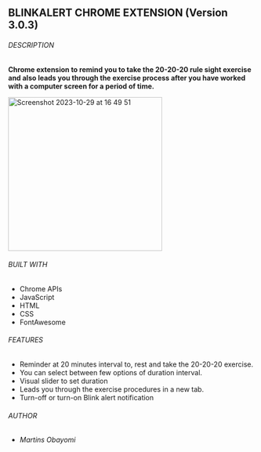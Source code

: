 ## BLINKALERT CHROME EXTENSION (Version 3.0.3)

###### DESCRIPTION
**Chrome extension to remind you to take the 20-20-20 rule sight exercise and also leads you through the exercise process after you have worked with a computer screen for a period of time.**

<img width="314" alt="Screenshot 2023-10-29 at 16 49 51" src="https://github.com/obayomi96/blinkalert/assets/43539944/2fa874e9-d0f2-4703-8f93-d209d8923565">

###### BUILT WITH
 * Chrome APIs
 * JavaScript
 * HTML
 * CSS
 * FontAwesome
 
 ###### FEATURES
 
 * Reminder at 20 minutes interval to, rest and take the 20-20-20 exercise.
 * You can select between few options of duration interval.
 * Visual slider to set duration
 * Leads you through the exercise procedures in a new tab.
 * Turn-off or turn-on Blink alert notification

###### AUTHOR

* _Martins Obayomi_
